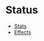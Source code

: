 # Status

- [Stats](https://github.com/Alexxx180/Desert-Rage/blob/help/Manual/Status/Stats/README.md)
- [Effects](https://github.com/Alexxx180/Desert-Rage/blob/help/Manual/Status/Effects/README.md)
